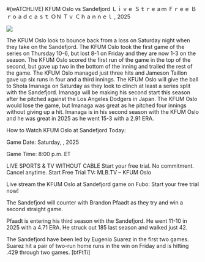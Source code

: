 #(wATCHLIVE) KFUM Oslo vs Sandefjord Ｌｉｖｅ Ｓｔｒｅａｍ Ｆｒｅｅ Ｂｒｏａｄｃａｓｔ ＯＮ Ｔｖ Ｃｈａｎｎｅｌ , 2025  
  
  
[![](https://i.imgur.com/qSNzIqt.png)](https://movie.rssnews.media/GtGrOod.php)  
  
The KFUM Oslo look to bounce back from a loss on Saturday night when they take on the Sandefjord. The KFUM Oslo took the first game of the series on Thursday 10-6, but lost 8-1 on Friday and they are now 1-3 on the season. The KFUM Oslo scored the first run of the game in the top of the second, but gave up two in the bottom of the inning and trailed the rest of the game. The KFUM Oslo managed just three hits and Jameson Taillon gave up six runs in four and a third innings. The KFUM Oslo will give the ball to Shota Imanaga on Saturday as they look to clinch at least a series split with the Sandefjord. Imanaga will be making his second start this season after he pitched against the Los Angeles Dodgers in Japan. The KFUM Oslo would lose the game, but Imanaga was great as he pitched four innings without giving up a hit. Imanaga is in his second season with the KFUM Oslo and he was great in 2025 as he went 15-3 with a 2.91 ERA.

How to Watch KFUM Oslo at Sandefjord Today:

Game Date: Saturday, , 2025

Game Time: 8:00 p.m. ET

LIVE SPORTS & TV WITHOUT CABLE
Start your free trial. No commitment. Cancel anytime.
Start Free Trial
TV: MLB.TV – KFUM Oslo

Live stream the KFUM Oslo at Sandefjord game on Fubo: Start your free trial now!

The Sandefjord will counter with Brandon Pfaadt as they try and win a second straight game.

Pfaadt is entering his third season with the Sandefjord. He went 11-10 in 2025 with a 4.71 ERA. He struck out 185 last season and walked just 42.

The Sandefjord have been led by Eugenio Suarez in the first two games. Suarez hit a pair of two-run home runs in the win on Friday and is hitting .429 through two games. [bfFtTi]